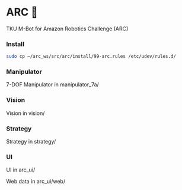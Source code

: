 # ARC :bicyclist:
TKU M-Bot for Amazon Robotics Challenge (ARC)


### Install

```bash
sudo cp ~/arc_ws/src/arc/install/99-arc.rules /etc/udev/rules.d/
```

### Manipulator

7-DOF Manipulator in manipulator_7a/

### Vision

Vision in vision/

### Strategy

Strategy in strategy/

### UI

UI  in arc_ui/

Web data in arc_ui/web/

